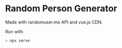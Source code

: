 # Random Person Generator
Made with randomuser.me API and vue.js CDN.

Run with 
````bash
> npx serve
````